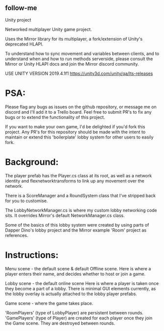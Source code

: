 ## follow-me
Unity project

Networked multiplayer Unity game project.

Uses the Mirror library for its multiplayer, a fork/extension of Unity's deprecated HLAPI.

To understand how to sync movement and variables between clients, and to understand when and how to run methods serverside, please consult the Mirror or Unity HLAPI docs and join the Mirror discord community.

USE UNITY VERSION 2019.4.1f1
https://unity3d.com/unity/qa/lts-releases

# PSA:

Please flag any bugs as issues on the github repository, or message me on discord and I'll add it to a Trello board. Feel free to submit PR's to fix any bugs or to extend the functionality of this project.

If you want to make your own game, I'd be delighted if you'd fork this project. Any PR's for this repository should be made with the intent to maintain or extend this 'boilerplate' lobby system for other users to easily fork.

# Background:

The player prefab has the Player.cs class at its root, as well as a network identity and flexnetworktransforms to link up any movement over the network.

There is a ScoreManager and a RoundSystem class that I've stripped back for you to customise.

The LobbyNetworkManager.cs is where my custom lobby networking code sits. It overrides Mirror's default NetworkManager.cs class. 

Some of the basics of this lobby system were created by using parts of Dapper Dino's lobby project and the Mirror example 'Room' project as references.

# Instructions:

Menu scene - the default scene & default Offline scene. 
Here is where a player enters their name, and decides whether to host or join a game.

Lobby scene - the default online scene
Here is where a player is taken once they become a part of a lobby. There is minimal GUI elements currently, as the lobby overlay is actually attached to the lobby player prefabs.

Game scene - where the game takes place.

'RoomPlayers' (type of LobbyPlayer) are persistent between rounds.
'GamePlayers' (type of Player) are created for each player once they join the Game scene. They are destroyed between rounds.

